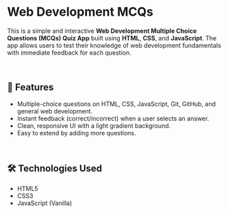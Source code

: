 # Web Development MCQs
This is a simple and interactive **Web Development Multiple Choice Questions (MCQs) Quiz App** built using **HTML**, **CSS**, and **JavaScript**.
The app allows users to test their knowledge of web development fundamentals with immediate feedback for each question.

<br />

## 🧠 Features
- Multiple-choice questions on HTML, CSS, JavaScript, Git, GitHub, and general web development.
- Instant feedback (correct/incorrect) when a user selects an answer.
- Clean, responsive UI with a light gradient background.
- Easy to extend by adding more questions.

<br />

## 🛠️ Technologies Used
- HTML5
- CSS3
- JavaScript (Vanilla)
